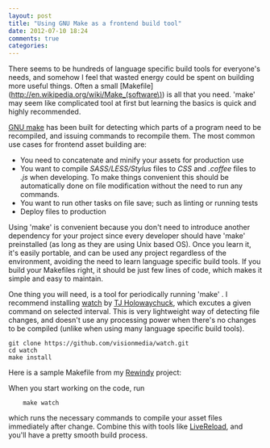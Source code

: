 ```yaml
---
layout: post
title: "Using GNU Make as a frontend build tool"
date: 2012-07-10 18:24
comments: true
categories: 
---
```

There seems to be hundreds of language specific build tools for everyone's needs, and somehow I feel that wasted energy could be spent on building more useful things. Often a small [Makefile](http://en.wikipedia.org/wiki/Make_(software\)) is all that you need. 'make' may seem like complicated tool at first but learning the basics is quick and highly recommended.

[GNU make](http://www.gnu.org/software/make/manual/make.html) has been built for detecting which parts of a program need to be recompiled, and issuing commands to recompile them. The most common use cases for frontend asset building are:

*  You need to concatenate and minify your assets for production use
*  You want to compile *SASS/LESS/Stylus* files to *CSS* and *.coffee* files to *.js* when developing. To make things convenient this should be automatically done on file modification without the need to run any commands.
*  You want to run other tasks on file save; such as linting or running tests
*  Deploy files to production

Using 'make' is convenient because you don't need to introduce another dependency for your project since every developer should have 'make' preinstalled (as long as they are using Unix based OS). Once you learn it, it's easily portable, and can be used any project regardless of the environment, avoiding the need to learn language specific build tools. If you build your Makefiles right, it should be just few lines of code, which makes it simple and easy to maintain.

One thing you will need, is a tool for periodically running 'make' . I recommend installing [watch](https://github.com/visionmedia/watch) by [TJ Holowaychuck](https://github.com/visionmedia), which excutes a given command on selected interval. This is very lightweight way of detecting file changes, and doesn't use any processing power when there's no changes to be compiled (unlike when using many language specific build tools).

	git clone https://github.com/visionmedia/watch.git
	cd watch
	make install

Here is a sample Makefile from my [Rewindy](http://www.rewindy.com) project:
<script src="https://gist.github.com/3083602.js"> </script>

When you start working on the code, run
  
		make watch
  
which runs the necessary commands to compile your asset files immediately after change. Combine this with tools like [LiveReload](http://livereload.com/), and you'll have a pretty smooth build process.